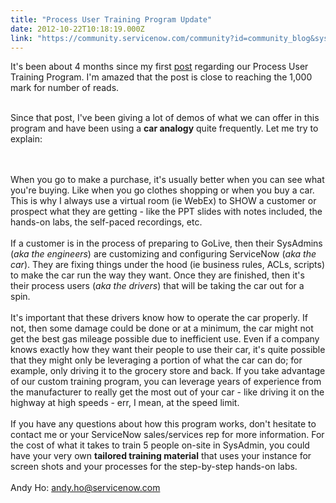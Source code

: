 ```yaml
---
title: "Process User Training Program Update"
date: 2012-10-22T10:18:19.000Z
link: "https://community.servicenow.com/community?id=community_blog&sys_id=083eaa6ddbd0dbc01dcaf3231f961991"
---
```

<p>It's been about 4 months since my first <a title="k-external-small" class="jive-link-external-small" href="http://community.servicenow.com/blog/andyho/servicenow-education-services-team-introduces-process-user-training-program" rel="nofollow" target="_blank">post</a> regarding our Process User Training Program. I'm amazed that the post is close to reaching the 1,000 mark for number of reads.</p><p><br/>Since that post, I've been giving a lot of demos of what we can offer in this program and have been using a <strong>car analogy</strong> quite frequently. Let me try to explain:</p><p><br/><br/>When you go to make a purchase, it's usually better when you can see what you're buying. Like when you go clothes shopping or when you buy a car. This is why I always use a virtual room (ie WebEx) to SHOW a customer or prospect what they are getting - like the PPT slides with notes included, the hands-on labs, the self-paced recordings, etc.<br/><br/>If a customer is in the process of preparing to GoLive, then their SysAdmins (<i>aka the engineers</i>) are customizing and configuring ServiceNow (<i>aka the car</i>). They are fixing things under the hood (ie business rules, ACLs, scripts) to make the car run the way they want. Once they are finished, then it's their process users (<i>aka the drivers</i>) that will be taking the car out for a spin.<br/><br/>It's important that these drivers know how to operate the car properly. If not, then some damage could be done or at a minimum, the car might not get the best gas mileage possible due to inefficient use. Even if a company knows exactly how they want their people to use their car, it's quite possible that they might only be leveraging a portion of what the car can do; for example, only driving it to the grocery store and back. If you take advantage of our custom training program, you can leverage years of experience from the manufacturer to really get the most out of your car - like driving it on the highway at high speeds - err, I mean, at the speed limit.<br/><br/>If you have any questions about how this program works, don't hesitate to contact me or your ServiceNow sales/services rep for more information. For the cost of what it takes to train 5 people on-site in SysAdmin, you could have your very own <strong>tailored training material</strong> that uses your instance for screen shots and your processes for the step-by-step hands-on labs.<br/><br/>Andy Ho: <a title="k-email-small" class="jive-link-email-small" href="mailto:andy.ho@servicenow.com">andy.ho@servicenow.com</a></p>